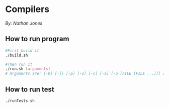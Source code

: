 # Compilers
_By: Nathan Jones_
## How to run program
```bash
#First build it
./build.sh

#Then run it
./run.sh [arguments]
# Arguments are: [-h] [-l] [-p] [-s] [-c] [-a] [-o [FILE [FILE ...]]] [-i [KXI [KXI ...]]]
```
## How to run test
```bash
./runTests.sh
```
